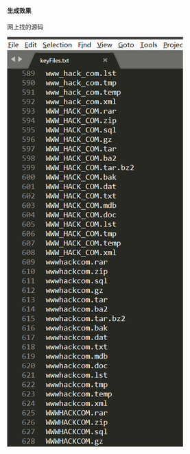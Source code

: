 #### 生成效果
网上找的源码

![image](https://raw.githubusercontent.com/Enul1ttle/Python3Lean/master/%E6%A0%B9%E6%8D%AE%E7%BD%91%E5%9D%80%E7%94%9F%E6%88%90%E7%9B%AE%E5%BD%95%E7%88%86%E7%A0%B4%E5%AD%97%E5%85%B8/dir.png)
